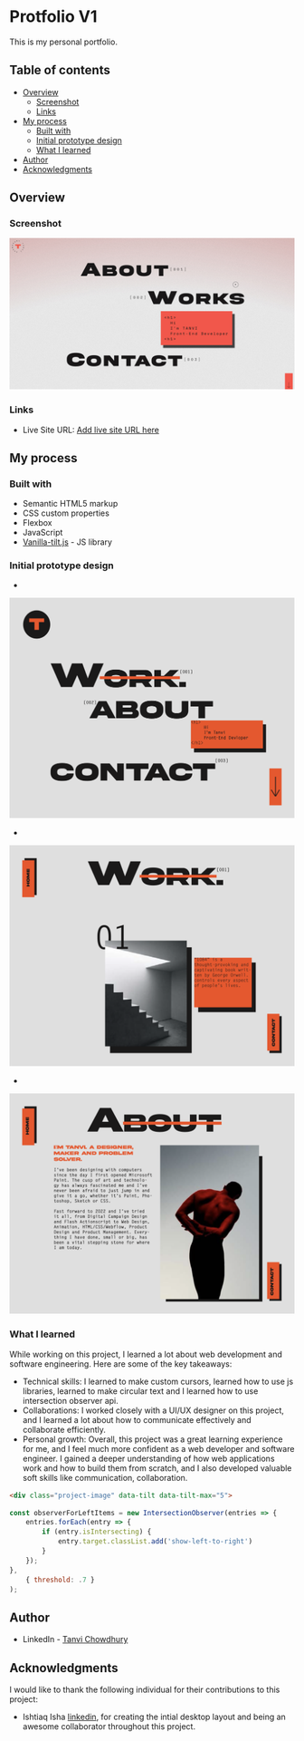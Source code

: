 # Protfolio V1
This is my personal portfolio.

## Table of contents

- [Overview](#overview)
  - [Screenshot](#screenshot)
  - [Links](#links)
- [My process](#my-process)
  - [Built with](#built-with)
  - [Initial prototype design](#initial-prototype-design)
  - [What I learned](#what-i-learned)
- [Author](#author)
- [Acknowledgments](#acknowledgments)

## Overview

### Screenshot

![](images/readme%20images/webpage-screenshot.jpg)

### Links

- Live Site URL: [Add live site URL here](https://your-live-site-url.com)

## My process

### Built with

- Semantic HTML5 markup
- CSS custom properties
- Flexbox
- JavaScript
- [Vanilla-tilt.js](https://micku7zu.github.io/vanilla-tilt.js/) - JS library

### Initial prototype design
-
![](images/readme%20images/Screenshot%202023-06-03%20at%203.46.50%20PM.png)

-
![](images/readme%20images/Screenshot%202023-06-03%20at%203.46.56%20PM.png)

-
![](images/readme%20images/Screenshot%202023-06-03%20at%203.46.59%20PM.png)


### What I learned

While working on this project, I learned a lot about web development and software engineering. Here are some of the key takeaways:
 - Technical skills: I learned to make custom cursors, learned how to use js libraries, learned to make circular text and I learned how to use intersection observer api.
 - Collaborations: I worked closely with a UI/UX designer on this project, and I learned a lot about how to communicate effectively and collaborate efficiently.
 - Personal growth: Overall, this project was a great learning experience for me, and I feel much more confident as a web developer and software engineer. I gained a deeper understanding of how web applications work and how to build them from scratch, and I also developed valuable soft skills like communication, collaboration.

```html
<div class="project-image" data-tilt data-tilt-max="5">
```
```js
const observerForLeftItems = new IntersectionObserver(entries => {
    entries.forEach(entry => {
        if (entry.isIntersecting) {
            entry.target.classList.add('show-left-to-right')
        }
    });
},
    { threshold: .7 }
);
```


## Author

- LinkedIn - [Tanvi Chowdhury](https://www.linkedin.com/in/tanvi-chowdhury/)


## Acknowledgments

I would like to thank the following individual for their contributions to this project:
 - Ishtiaq Isha [linkedin](https://www.linkedin.com/in/ishtiaq-isha-7709251a2/), for creating the intial desktop layout and being an awesome collaborator throughout this project.
